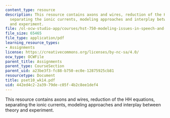 ```yaml
---
content_type: resource
description: This resource contains axons and wires, reduction of the HH equations,
  separating the ionic currents, modeling approaches and interplay between theory
  and experiment.
file: /ol-ocw-studio-app/courses/hst-750-modeling-issues-in-speech-and-hearing-spring-2006/442ed4c22a3979dec05f4b2c8ee1def4_pset10_wk14.pdf
file_size: 65465
file_type: application/pdf
learning_resource_types:
- Assignments
license: https://creativecommons.org/licenses/by-nc-sa/4.0/
ocw_type: OCWFile
parent_title: Assignments
parent_type: CourseSection
parent_uid: a23be3f3-fc88-b750-ec0e-12875925cb81
resourcetype: Document
title: pset10_wk14.pdf
uid: 442ed4c2-2a39-79de-c05f-4b2c8ee1def4
---
```

This resource contains axons and wires, reduction of the HH equations, separating the ionic currents, modeling approaches and interplay between theory and experiment.